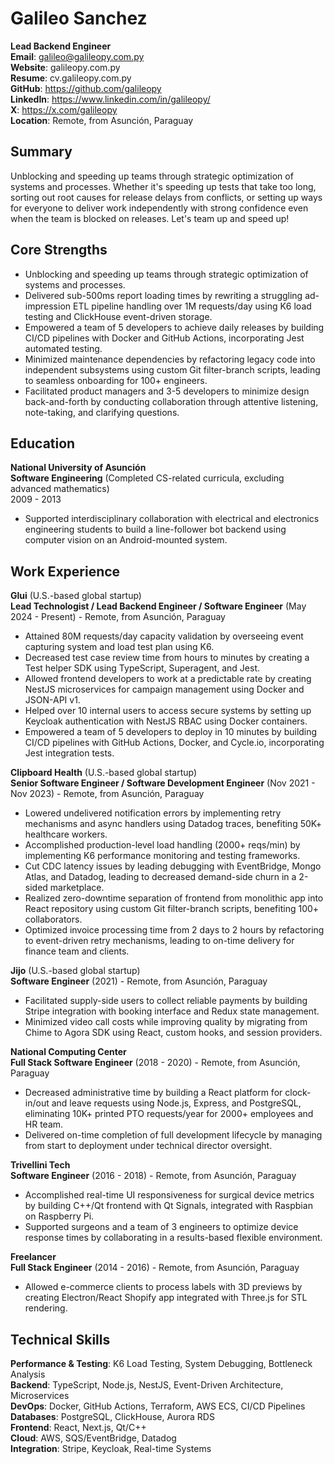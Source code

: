 # Galileo Sanchez

**Lead Backend Engineer**  
**Email**: galileo@galileopy.com.py  
**Website**: galileopy.com.py  
**Resume**: cv.galileopy.com.py  
**GitHub**: https://github.com/galileopy  
**LinkedIn**: https://www.linkedin.com/in/galileopy/  
**X**: https://x.com/galileopy  
**Location**: Remote, from Asunción, Paraguay

## Summary

Unblocking and speeding up teams through strategic optimization of systems and processes. Whether it's speeding up tests that take too long, sorting out root causes for release delays from conflicts, or setting up ways for everyone to deliver work independently with strong confidence even when the team is blocked on releases. Let's team up and speed up!

## Core Strengths
- Unblocking and speeding up teams through strategic optimization of systems and processes.
- Delivered sub-500ms report loading times by rewriting a struggling ad-impression ETL pipeline handling over 1M requests/day using K6 load testing and ClickHouse event-driven storage.
- Empowered a team of 5 developers to achieve daily releases by building CI/CD pipelines with Docker and GitHub Actions, incorporating Jest automated testing.
- Minimized maintenance dependencies by refactoring legacy code into independent subsystems using custom Git filter-branch scripts, leading to seamless onboarding for 100+ engineers.
- Facilitated product managers and 3-5 developers to minimize design back-and-forth by conducting collaboration through attentive listening, note-taking, and clarifying questions.

## Education

**National University of Asunción**  
**Software Engineering** (Completed CS-related curricula, excluding advanced mathematics)  
2009 - 2013

- Supported interdisciplinary collaboration with electrical and electronics engineering students to build a line-follower bot backend using computer vision on an Android-mounted system.

## Work Experience

**Glui** (U.S.-based global startup)  
**Lead Technologist / Lead Backend Engineer / Software Engineer** (May 2024 - Present) - Remote, from Asunción, Paraguay

- Attained 80M requests/day capacity validation by overseeing event capturing system and load test plan using K6.
- Decreased test case review time from hours to minutes by creating a Test helper SDK using TypeScript, Superagent, and Jest.
- Allowed frontend developers to work at a predictable rate by creating NestJS microservices for campaign management using Docker and JSON-API v1.
- Helped over 10 internal users to access secure systems by setting up Keycloak authentication with NestJS RBAC using Docker containers.
- Empowered a team of 5 developers to deploy in 10 minutes by building CI/CD pipelines with GitHub Actions, Docker, and Cycle.io, incorporating Jest integration tests.

**Clipboard Health** (U.S.-based global startup)  
**Senior Software Engineer / Software Development Engineer** (Nov 2021 - Nov 2023) - Remote, from Asunción, Paraguay

- Lowered undelivered notification errors by implementing retry mechanisms and async handlers using Datadog traces, benefiting 50K+ healthcare workers.
- Accomplished production-level load handling (2000+ reqs/min) by implementing K6 performance monitoring and testing frameworks.
- Cut CDC latency issues by leading debugging with EventBridge, Mongo Atlas, and Datadog, leading to decreased demand-side churn in a 2-sided marketplace.
- Realized zero-downtime separation of frontend from monolithic app into React repository using custom Git filter-branch scripts, benefiting 100+ collaborators.
- Optimized invoice processing time from 2 days to 2 hours by refactoring to event-driven retry mechanisms, leading to on-time delivery for finance team and clients.

**Jijo** (U.S.-based global startup)  
**Software Engineer** (2021) - Remote, from Asunción, Paraguay

- Facilitated supply-side users to collect reliable payments by building Stripe integration with booking interface and Redux state management.
- Minimized video call costs while improving quality by migrating from Chime to Agora SDK using React, custom hooks, and session providers.

**National Computing Center**  
**Full Stack Software Engineer** (2018 - 2020) - Remote, from Asunción, Paraguay

- Decreased administrative time by building a React platform for clock-in/out and leave requests using Node.js, Express, and PostgreSQL, eliminating 10K+ printed PTO requests/year for 2000+ employees and HR team.
- Delivered on-time completion of full development lifecycle by managing from start to deployment under technical director oversight.

**Trivellini Tech**  
**Software Engineer** (2016 - 2018) - Remote, from Asunción, Paraguay

- Accomplished real-time UI responsiveness for surgical device metrics by building C++/Qt frontend with Qt Signals, integrated with Raspbian on Raspberry Pi.
- Supported surgeons and a team of 3 engineers to optimize device response times by collaborating in a results-based flexible environment.

**Freelancer**  
**Full Stack Engineer** (2014 - 2016) - Remote, from Asunción, Paraguay

- Allowed e-commerce clients to process labels with 3D previews by creating Electron/React Shopify app integrated with Three.js for STL rendering.

## Technical Skills

**Performance & Testing**: K6 Load Testing, System Debugging, Bottleneck Analysis  
**Backend**: TypeScript, Node.js, NestJS, Event-Driven Architecture, Microservices  
**DevOps**: Docker, GitHub Actions, Terraform, AWS ECS, CI/CD Pipelines  
**Databases**: PostgreSQL, ClickHouse, Aurora RDS  
**Frontend**: React, Next.js, Qt/C++  
**Cloud**: AWS, SQS/EventBridge, Datadog  
**Integration**: Stripe, Keycloak, Real-time Systems
